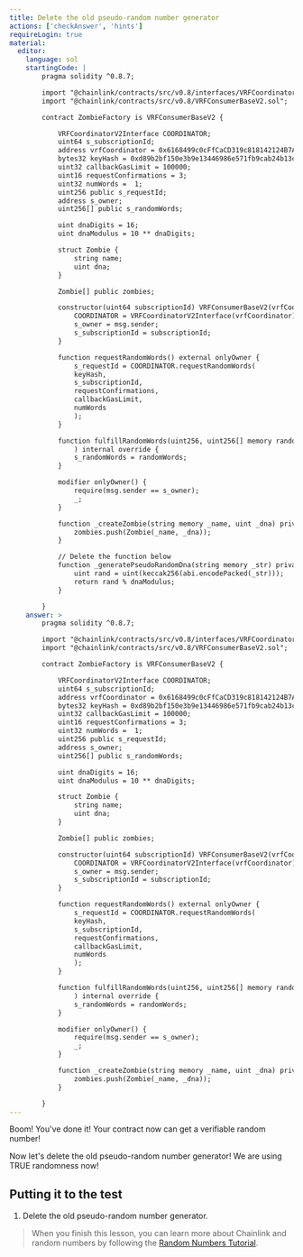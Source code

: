 ```yaml
---
title: Delete the old pseudo-random number generator
actions: ['checkAnswer', 'hints']
requireLogin: true
material:
  editor:
    language: sol
    startingCode: |
        pragma solidity ^0.8.7;

        import "@chainlink/contracts/src/v0.8/interfaces/VRFCoordinatorV2Interface.sol";
        import "@chainlink/contracts/src/v0.8/VRFConsumerBaseV2.sol";

        contract ZombieFactory is VRFConsumerBaseV2 {

            VRFCoordinatorV2Interface COORDINATOR;
            uint64 s_subscriptionId;
            address vrfCoordinator = 0x6168499c0cFfCaCD319c818142124B7A15E857ab;
            bytes32 keyHash = 0xd89b2bf150e3b9e13446986e571fb9cab24b13cea0a43ea20a6049a85cc807cc;
            uint32 callbackGasLimit = 100000;
            uint16 requestConfirmations = 3;
            uint32 numWords =  1;
            uint256 public s_requestId;
            address s_owner;
            uint256[] public s_randomWords;

            uint dnaDigits = 16;
            uint dnaModulus = 10 ** dnaDigits;

            struct Zombie {
                string name;
                uint dna;
            }

            Zombie[] public zombies;

            constructor(uint64 subscriptionId) VRFConsumerBaseV2(vrfCoordinator) {
                COORDINATOR = VRFCoordinatorV2Interface(vrfCoordinator);
                s_owner = msg.sender;
                s_subscriptionId = subscriptionId;
            }

            function requestRandomWords() external onlyOwner {
                s_requestId = COORDINATOR.requestRandomWords(
                keyHash,
                s_subscriptionId,
                requestConfirmations,
                callbackGasLimit,
                numWords
                );
            }

            function fulfillRandomWords(uint256, uint256[] memory randomWords
                ) internal override {
                s_randomWords = randomWords;
            }

            modifier onlyOwner() {
                require(msg.sender == s_owner);
                _;
            }

            function _createZombie(string memory _name, uint _dna) private {
                zombies.push(Zombie(_name, _dna));
            }

            // Delete the function below
            function _generatePseudoRandomDna(string memory _str) private view returns (uint) {
                uint rand = uint(keccak256(abi.encodePacked(_str)));
                return rand % dnaModulus;
            }

        }
    answer: >
        pragma solidity ^0.8.7;

        import "@chainlink/contracts/src/v0.8/interfaces/VRFCoordinatorV2Interface.sol";
        import "@chainlink/contracts/src/v0.8/VRFConsumerBaseV2.sol";

        contract ZombieFactory is VRFConsumerBaseV2 {

            VRFCoordinatorV2Interface COORDINATOR;
            uint64 s_subscriptionId;
            address vrfCoordinator = 0x6168499c0cFfCaCD319c818142124B7A15E857ab;
            bytes32 keyHash = 0xd89b2bf150e3b9e13446986e571fb9cab24b13cea0a43ea20a6049a85cc807cc;
            uint32 callbackGasLimit = 100000;
            uint16 requestConfirmations = 3;
            uint32 numWords =  1;
            uint256 public s_requestId;
            address s_owner;
            uint256[] public s_randomWords;

            uint dnaDigits = 16;
            uint dnaModulus = 10 ** dnaDigits;

            struct Zombie {
                string name;
                uint dna;
            }

            Zombie[] public zombies;

            constructor(uint64 subscriptionId) VRFConsumerBaseV2(vrfCoordinator) {
                COORDINATOR = VRFCoordinatorV2Interface(vrfCoordinator);
                s_owner = msg.sender;
                s_subscriptionId = subscriptionId;
            }

            function requestRandomWords() external onlyOwner {
                s_requestId = COORDINATOR.requestRandomWords(
                keyHash,
                s_subscriptionId,
                requestConfirmations,
                callbackGasLimit,
                numWords
                );
            }

            function fulfillRandomWords(uint256, uint256[] memory randomWords
                ) internal override {
                s_randomWords = randomWords;
            }

            modifier onlyOwner() {
                require(msg.sender == s_owner);
                _;
            }

            function _createZombie(string memory _name, uint _dna) private {
                zombies.push(Zombie(_name, _dna));
            }

        }
---
```



Boom! You've done it! Your contract now can get a verifiable random number!

Now let's delete the old pseudo-random number generator! We are using TRUE randomness now!


## Putting it to the test

1. Delete the old pseudo-random number generator.

> When you finish this lesson, you can learn more about Chainlink and random numbers by following the <a href="https://docs.chain.link/docs/intermediates-tutorial/" target="_blank">Random Numbers Tutorial</a>.
